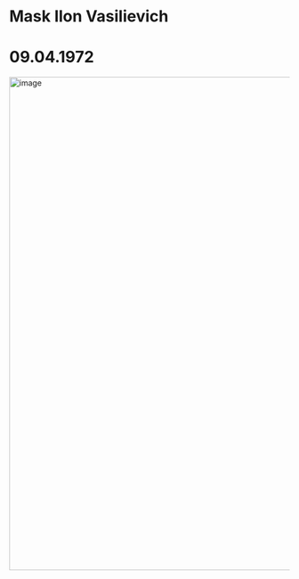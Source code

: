 # Mask Ilon Vasilievich
# 09.04.1972
<img width="886" alt="image" src="https://user-images.githubusercontent.com/123732420/216754932-dd78271c-431d-4638-aa27-890ce4cfa083.png">
